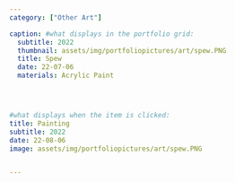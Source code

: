 ```yaml
---
category: ["Other Art"]

caption: #what displays in the portfolio grid:
  subtitle: 2022
  thumbnail: assets/img/portfoliopictures/art/spew.PNG
  title: Spew
  date: 22-07-06
  materials: Acrylic Paint




#what displays when the item is clicked:
title: Painting
subtitle: 2022
date: 22-08-06
image: assets/img/portfoliopictures/art/spew.PNG


---
```

<div class="row padded">
 <div class="col-md-12 col-sm-12 ">
     <img class="img-fluid d-block mx-auto" src="assets/img/portfoliopictures/art/spew.PNG" alt=""/>
  </div>
</div>
